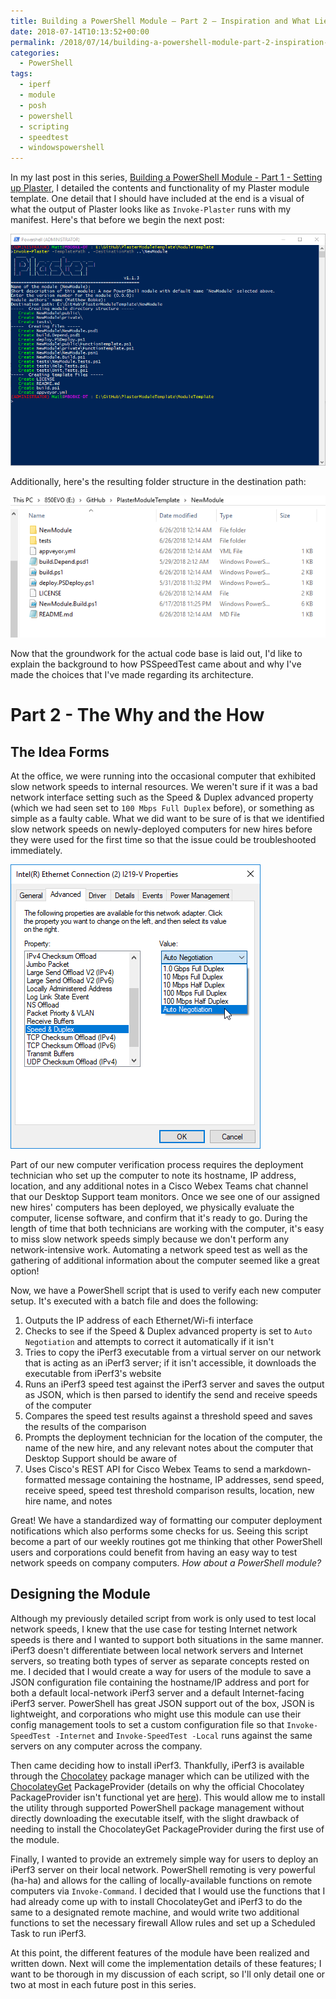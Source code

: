 ```yaml
---
title: Building a PowerShell Module – Part 2 – Inspiration and What Lies Beneath
date: 2018-07-14T10:13:52+00:00
permalink: /2018/07/14/building-a-powershell-module-part-2-inspiration-and-what-lies-beneath/
categories:
  - PowerShell
tags:
  - iperf
  - module
  - posh
  - powershell
  - scripting
  - speedtest
  - windowspowershell
---
```

In my last post in this series, [Building a PowerShell Module - Part 1 - Setting up Plaster](https://mattbobke.com/2018/06/19/building-a-powershell-module-part-1-setting-up-plaster/), I detailed the contents and functionality of my Plaster module template. One detail that I should have included at the end is a visual of what the output of Plaster looks like as `Invoke-Plaster` runs with my manifest. Here's that before we begin the next post:

![Invoke-Plaster Output](/images/2018-07-building-a-powershell-module-part-2-inspiration-and-what-lies-beneath/invoke_plaster_output.png)

Additionally, here's the resulting folder structure in the destination path:

![Resulting Folder Structure](/images/2018-07-building-a-powershell-module-part-2-inspiration-and-what-lies-beneath/folder_structure.png)

Now that the groundwork for the actual code base is laid out, I'd like to explain the background to how PSSpeedTest came about and why I've made the choices that I've made regarding its architecture.

# Part 2 - The Why and the How

## The Idea Forms

At the office, we were running into the occasional computer that exhibited slow network speeds to internal resources. We weren't sure if it was a bad network interface setting such as the Speed & Duplex advanced property (which we had seen set to `100 Mbps Full Duplex` before), or something as simple as a faulty cable. What we did want to be sure of is that we identified slow network speeds on newly-deployed computers for new hires before they were used for the first time so that the issue could be troubleshooted immediately.

![Network Driver](/images/2018-07-building-a-powershell-module-part-2-inspiration-and-what-lies-beneath/network_driver.png)

Part of our new computer verification process requires the deployment technician who set up the computer to note its hostname, IP address, location, and any additional notes in a Cisco Webex Teams chat channel that our Desktop Support team monitors. Once we see one of our assigned new hires' computers has been deployed, we physically evaluate the computer, license software, and confirm that it's ready to go. During the length of time that both technicians are working with the computer, it's easy to miss slow network speeds simply because we don't perform any network-intensive work. Automating a network speed test as well as the gathering of additional information about the computer seemed like a great option!

Now, we have a PowerShell script that is used to verify each new computer setup. It's executed with a batch file and does the following:

  1. Outputs the IP address of each Ethernet/Wi-fi interface
  2. Checks to see if the Speed & Duplex advanced property is set to `Auto Negotiation` and attempts to correct it automatically if it isn't
  3. Tries to copy the iPerf3 executable from a virtual server on our network that is acting as an iPerf3 server; if it isn't accessible, it downloads the executable from iPerf3's website
  4. Runs an iPerf3 speed test against the iPerf3 server and saves the output as JSON, which is then parsed to identify the send and receive speeds of the computer
  5. Compares the speed test results against a threshold speed and saves the results of the comparison
  6. Prompts the deployment technician for the location of the computer, the name of the new hire, and any relevant notes about the computer that Desktop Support should be aware of
  7. Uses Cisco's REST API for Cisco Webex Teams to send a markdown-formatted message containing the hostname, IP addresses, send speed, receive speed, speed test threshold comparison results, location, new hire name, and notes

Great! We have a standardized way of formatting our computer deployment notifications which also performs some checks for us. Seeing this script become a part of our weekly routines got me thinking that other PowerShell users and corporations could benefit from having an easy way to test network speeds on company computers. _How about a PowerShell module?_

## Designing the Module

Although my previously detailed script from work is only used to test local network speeds, I knew that the use case for testing Internet network speeds is there and I wanted to support both situations in the same manner. iPerf3 doesn't differentiate between local network servers and Internet servers, so treating both types of server as separate concepts rested on me. I decided that I would create a way for users of the module to save a JSON configuration file containing the hostname/IP address and port for both a default local-network iPerf3 server and a default Internet-facing iPerf3 server. PowerShell has great JSON support out of the box, JSON is lightweight, and corporations who might use this module can use their config management tools to set a custom configuration file so that `Invoke-SpeedTest -Internet` and `Invoke-SpeedTest -Local` runs against the same servers on any computer across the company.

Then came deciding how to install iPerf3. Thankfully, iPerf3 is available through the [Chocolatey](https://chocolatey.org/packages/iperf3) package manager which can be utilized with the [ChocolateyGet](https://github.com/jianyunt/ChocolateyGet) PackageProvider (details on why the official Chocolatey PackageProvider isn't functional yet are [here](https://github.com/chocolatey/chocolatey-oneget/issues/5)). This would allow me to install the utility through supported PowerShell package management without directly downloading the executable itself, with the slight drawback of needing to install the ChocolateyGet PackageProvider during the first use of the module.

Finally, I wanted to provide an extremely simple way for users to deploy an iPerf3 server on their local network. PowerShell remoting is very powerful (ha-ha) and allows for the calling of locally-available functions on remote computers via `Invoke-Command`. I decided that I would use the functions that I had already come up with to install ChocolateyGet and iPerf3 to do the same to a designated remote machine, and would write two additional functions to set the necessary firewall Allow rules and set up a Scheduled Task to run iPerf3.

At this point, the different features of the module have been realized and written down. Next will come the implementation details of these features; I want to be thorough in my discussion of each script, so I'll only detail one or two at most in each future post in this series.